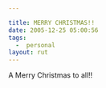 ```yaml
---

title: MERRY CHRISTMAS!!
date: 2005-12-25 05:00:56
tags:
  -  personal
layout: rut
---
```


<p>A Merry Christmas to all!!</p>

